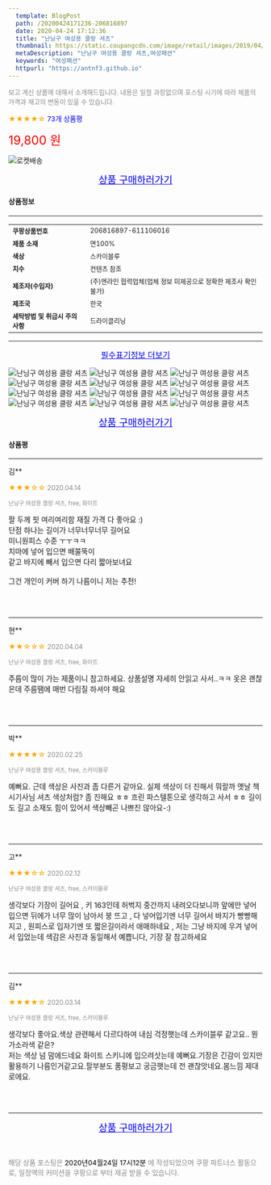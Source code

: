 ```yaml
---
  template: BlogPost
  path: /20200424171236-206816897
  date: 2020-04-24 17:12:36
  title: "난닝구 여성용 클랑 셔츠"
  thumbnail: https://static.coupangcdn.com/image/retail/images/2019/04/05/15/2/4cf2c390-b861-4ae2-8e66-51d09cc9f625.jpg
  metaDescription: "난닝구 여성용 클랑 셔츠,여성패션"
  keywords: "여성패션"
  httpurl: "https://antnf3.github.io"
---
```

  
<span style="color: #888;font-size:0.8rem">보고 계신 상품에 대해서 소개해드립니다.
내용은 일절 과장없으며 포스팅 시기에 따라 제품의 가격과 재고의 변동이 있을 수 있습니다.</span>
  
<span style="color: orange;">★★★★☆</span> <span style="color: blue;font-size: 0.85rem;">73개 상품평</span>

<span style="font-size: 0.9rem"></span> 

<span style="color: red;font-size: 1.5rem;">19,800 원</span>

![로켓배송](https://postfiles.pstatic.net/MjAyMDA0MTBfMjcz/MDAxNTg2NDQ1OTAwMDc5.1T-Iy6-X12_V8iyof2OtSqUCu6urPUUOnjG41kbMy_kg.c1eqxaGayJ1XX0TGV24QXbZg9dvQ9C_dYZx39G_Z7Wog.PNG.cigshop2/rocket_logo.png?type=w773)

<p align="center"><a href="http://me2.do/xQx5zqQd" style="font-size: 1.2rem; color: blue;">상품 구매하러가기</a></p>

#### 상품정보

---

|                  |                       |
| ---------------- | --------------------- |
| **<span style="font-size:0.8rem;">쿠팡상품번호</span>** | <span style="font-size:0.8rem;">206816897-611106016</span> |
| **<span style="font-size:0.8rem;">제품 소재</span>**    | <span style="font-size:0.8rem;">면100%</span>        |
| **<span style="font-size:0.8rem;">색상</span>**    | <span style="font-size:0.8rem;">스카이블루</span>        |
| **<span style="font-size:0.8rem;">치수</span>**    | <span style="font-size:0.8rem;">컨텐츠 참조</span>        |
| **<span style="font-size:0.8rem;">제조자(수입자)</span>**    | <span style="font-size:0.8rem;">(주)엔라인 협력업체(업체 정보 미제공으로 정확한 제조사 확인 불가)</span>        |
| **<span style="font-size:0.8rem;">제조국</span>**    | <span style="font-size:0.8rem;">한국</span>        |
| **<span style="font-size:0.8rem;">세탁방법 및 취급시 주의사항</span>**    | <span style="font-size:0.8rem;">드라이클리닝</span>        |




---

<p align="center"><a href="http://me2.do/xQx5zqQd" style="font-size: 1rem; color: blue;">필수표기정보 더보기</a></p>

![난닝구 여성용 클랑 셔츠](http://thumbnail8.coupangcdn.com/thumbnails/remote/q89/image/product/content/vendorItem/2019/09/20/611106016/7f1f0ab2-be15-40aa-8ad4-eba250fc5a18.jpg)
![난닝구 여성용 클랑 셔츠](http://thumbnail8.coupangcdn.com/thumbnails/remote/q89/image/retail/images/2019/04/08/15/9/2101c655-8ac5-42b4-942f-f75b074a7777.jpg)
![난닝구 여성용 클랑 셔츠](http://thumbnail10.coupangcdn.com/thumbnails/remote/q89/image/retail/images/2019/04/05/15/6/8551e92c-8736-4c91-8cce-13cbb7c38e13.jpg)
![난닝구 여성용 클랑 셔츠](http://thumbnail10.coupangcdn.com/thumbnails/remote/q89/image/retail/images/2019/04/05/15/2/468916a5-01b5-448f-845c-8654090ed2c4.jpg)
![난닝구 여성용 클랑 셔츠](http://thumbnail6.coupangcdn.com/thumbnails/remote/q89/image/retail/images/2019/04/05/15/1/fa1c55b3-1e53-4c2c-9ea8-46d7b4fae99e.jpg)
![난닝구 여성용 클랑 셔츠](http://thumbnail8.coupangcdn.com/thumbnails/remote/q89/image/retail/images/2019/04/05/15/2/f3746014-b7ff-48f1-b87f-405868e62bb0.jpg)
![난닝구 여성용 클랑 셔츠](http://thumbnail6.coupangcdn.com/thumbnails/remote/q89/image/retail/images/2019/04/05/15/1/580fd2d5-3676-4c8d-96de-958fe5004b31.jpg)
![난닝구 여성용 클랑 셔츠](http://thumbnail7.coupangcdn.com/thumbnails/remote/q89/image/retail/images/2019/04/05/15/4/714776cb-a8ce-4afd-b914-9dd43b66bd5d.jpg)
![난닝구 여성용 클랑 셔츠](http://thumbnail6.coupangcdn.com/thumbnails/remote/q89/image/retail/images/2019/04/05/15/4/1ebb1fe0-4c96-4447-8129-122deb2b9060.jpg)
![난닝구 여성용 클랑 셔츠](http://thumbnail7.coupangcdn.com/thumbnails/remote/q89/image/retail/images/2019/04/05/15/6/062753e5-017d-41ae-b697-7f01b61fff15.jpg)
![난닝구 여성용 클랑 셔츠](http://thumbnail6.coupangcdn.com/thumbnails/remote/q89/image/retail/images/2019/04/05/15/2/b9c655ef-c75b-4e0c-801d-b77a7a31f6ca.jpg)
![난닝구 여성용 클랑 셔츠](http://thumbnail8.coupangcdn.com/thumbnails/remote/q89/image/retail/images/2019/04/08/16/3/ce171baf-9e96-445f-bb0a-3bee8771634e.jpg)

<p align="center"><a href="http://me2.do/xQx5zqQd" style="font-size: 1.2rem; color: blue;">상품 구매하러가기</a></p>

#### 상품평
  
---
  
김**
    
<span style="color: orange;">★★★☆☆</span> <span style="font-size:0.8rem;color: #888;">2020.04.14</span>
    
<span style="color: #888;font-size:0.7rem">난닝구 여성용 클랑 셔츠, free, 화이트</span>
    

    
<span style="font-size: 0.9rem;">팔 두께 핏 여리여리함 재질 가격 다 좋아요 :) <br/>단점 하나는 길이가 너무너무너무 길어요 <br/>미니원피스 수준 ㅜㅜㅋㅋ <br/>치마에 넣어 입으면 배불뚝이 <br/>같고 바지에 빼서 입으면 다리 짧아보녀요 <br/><br/>그건 개인이 커버 하기 나름이니 저는 추천!</span>
    
<br>
<br>

---
  
현**
    
<span style="color: orange;">★★☆☆☆</span> <span style="font-size:0.8rem;color: #888;">2020.04.04</span>
    
<span style="color: #888;font-size:0.7rem">난닝구 여성용 클랑 셔츠, free, 화이트</span>
    

    
<span style="font-size: 0.9rem;">주름이 많이 가는 제품이니 참고하세요. 상품설명 자세히 안읽고 사서..ㅋㅋ 옷은 괜찮은데 주름땜에 매번 다림질 하셔야 해요</span>
    
<br>
<br>

---
  
박**
    
<span style="color: orange;">★★★★☆</span> <span style="font-size:0.8rem;color: #888;">2020.02.25</span>
    
<span style="color: #888;font-size:0.7rem">난닝구 여성용 클랑 셔츠, free, 스카이블루</span>
    

    
<span style="font-size: 0.9rem;">예뻐요. 근데 색상은 사진과 좀 다른거 같아요. 실제 색상이 더 진해서 뭐랄까 옛날 책시기사님 셔츠 색상처럼? 좀 진해요 ㅎㅎ 흐린 파스텔톤으로 생각하고 사서 ㅎㅎ 길이도 길고 소재도 힘이 있어서 색상빼곤 나쁘진 않아요-:)</span>
    
<br>
<br>

---
  
고**
    
<span style="color: orange;">★★★☆☆</span> <span style="font-size:0.8rem;color: #888;">2020.02.12</span>
    
<span style="color: #888;font-size:0.7rem">난닝구 여성용 클랑 셔츠, free, 스카이블루</span>
    

    
<span style="font-size: 0.9rem;">생각보다 기장이 길어요 , 키 163인데 허벅지 중간까지 내려오다보니까 앞에만 넣어입으면 뒤에가 너무 많이 남아서 붕 뜨고 , 다 넣어입기엔 너무 길어서 바지가 빵빵해지고 , 원피스로 입자기엔 또 짧은길이라서 애매하네요 , 저는 그냥 바지에 우겨 넣어서 입었는데 색감은 사진과 동일해서 예쁩니다, 기장 잘 참고하세요</span>
    
<br>
<br>

---
  
김**
    
<span style="color: orange;">★★★★☆</span> <span style="font-size:0.8rem;color: #888;">2020.03.14</span>
    
<span style="color: #888;font-size:0.7rem">난닝구 여성용 클랑 셔츠, free, 스카이블루</span>
    

    
<span style="font-size: 0.9rem;">생각보다 좋아요.색상 관련해서  다르다하여 내심 걱정햇는데 스카이블루 같고요.. 뭔가소라색 같은?<br/>저는 색상 넘 맘에드네요 화이트 스키니에 입으려삿는데  예뻐요.기장은 긴감이 있지만 활용하기 나름인거같고요.팔부분도 품평보고 궁금햇는데 전 괜찮앗네요.봄느낌 제대로에요.</span>
    
<br>
<br>


  
---
  
<p align="center"><a href="http://me2.do/xQx5zqQd" style="font-size: 1.2rem; color: blue;">상품 구매하러가기</a></p>
  
<br>
  
<span style="font-size: 0.85rem; color: #888;">해당 상품 포스팅은 <span style="color: #000;"> 2020년04월24일 17시12분 </span> 에 작성되었으며 쿠팡 파트너스 활동으로, 일정액의 커미션을 쿠팡으로 부터 제공 받을 수 있습니다.</span>